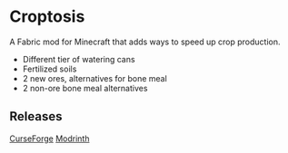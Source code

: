 # Croptosis
A Fabric mod for Minecraft that adds ways to speed up crop production.
- Different tier of watering cans
- Fertilized soils
- 2 new ores, alternatives for bone meal
- 2 non-ore bone meal alternatives

## Releases
[CurseForge](https://www.curseforge.com/minecraft/mc-mods/croptosis)
[Modrinth](https://modrinth.com/mod/croptosis)
